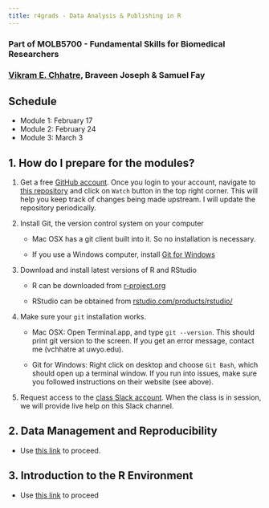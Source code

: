 ```yaml
---
title: r4grads - Data Analysis & Publishing in R
---
```


### Part of MOLB5700 - Fundamental Skills for Biomedical Researchers

### [Vikram E. Chhatre](https://vc.popgen.org), Braveen Joseph & Samuel Fay

## Schedule
- Module 1: February 17
- Module 2: February 24
- Module 3: March 3


## 1. How do I prepare for the modules?

1. Get a free [GitHub account](https://github.com). Once you
login to your account, navigate to [this
repository](https://github.com/wyoibc/r4grads) and click on ``Watch`` button in
the top right corner. This will help you keep track of changes being made
upstream. I will update the repository periodically.

2. Install Git, the version control system on your computer

	- Mac OSX has a git client built into it. So no installation is
	  necessary.
	
	- If you use a Windows computer, install [Git for Windows](https://gitforwindows.org/)

3. Download and install latest versions of R and RStudio

	- R can be downloaded from [r-project.org](https://r-project.org)

	- RStudio can be obtained from [rstudio.com/products/rstudio/](https://rstudio.com/products/rstudio/)


4. Make sure your ``git`` installation works.

	- Mac OSX: Open Terminal.app, and type ``git --version``. This should
	  print git version to the screen. If you get an error message, contact
me (vchhatre at uwyo.edu).

	- Git for Windows: Right click on desktop and choose ``Git Bash``,
	  which should open up a terminal window. If you run into issues, make
sure you followed instructions on their website (see above).


5. Request access to the [class Slack
account](https://join.slack.com/t/r4grads/shared_invite/zt-licfgnic-caJdAqZHi~kVHD5dPGCiag).
When the class is in session, we will provide live help on this Slack channel.  



## 2. Data Management and Reproducibility

- Use [this link](mod1/1-data-management/index.html) to proceed.


## 3. Introduction to the R Environment

- Use [this link](mod1/2-intro-R/index.html) to proceed
